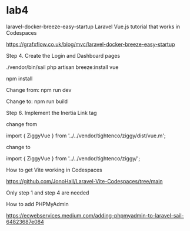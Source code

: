# lab4
laravel-docker-breeze-easy-startup
Laravel Vue.js tutorial that works in Codespaces 

 

https://grafxflow.co.uk/blog/mvc/laravel-docker-breeze-easy-startup 

  

Step 4. Create the Login and Dashboard pages 

./vendor/bin/sail php artisan breeze:install vue 

npm install 

Change from: npm run dev 

Change to:  npm run build 

 

  

Step 6. Implement the Inertia Link tag 

change from 

import { ZiggyVue } from '../../vendor/tightenco/ziggy/dist/vue.m'; 

change to 

import { ZiggyVue } from '../../vendor/tightenco/ziggy/'; 

  

  

 How to get Vite working in Codespaces 

https://github.com/JonoHall/Laravel-Vite-Codespaces/tree/main 

Only step 1 and step 4 are needed
  

 How to add PHPMyAdmin 

https://ecwebservices.medium.com/adding-phpmyadmin-to-laravel-sail-64823687e084 

  
